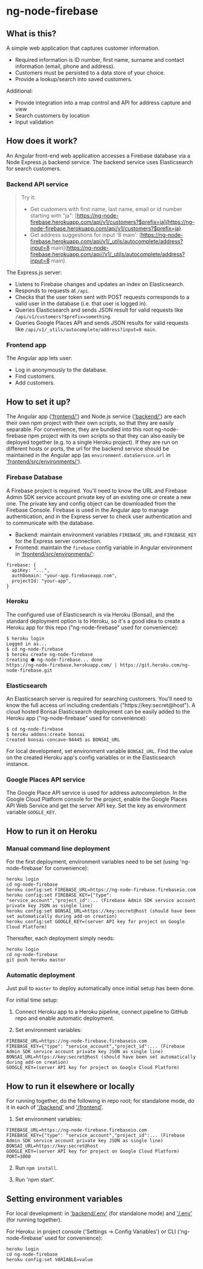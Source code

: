 # ng-node-firebase

## What is this?

A simple web application that captures customer information.

- Required information is ID number, first name, surname and contact information (email, phone and address).
- Customers must be persisted to a data store of your choice.
- Provide a lookup/search into saved customers.

Additional:
- Provide integration into a map control and API for address capture and view
- Search customers by location
- Input validation

## How does it work?

An Angular front-end web application accesses a Firebase database via a Node Express.js backend service. The backend service uses Elasticsearch for search customers.

### Backend API service

> Try it:
>
> - Get customers with first name, last name, email or id number starting with "ja": [https://ng-node-firebase.herokuapp.com/api/v1/customers?$prefix=ja](https://ng-node-firebase.herokuapp.com/api/v1/customers?$prefix=ja).
> - Get address suggestions for input '8 main': [https://ng-node-firebase.herokuapp.com/api/v1/_utils/autocomplete/address?input=8 main](https://ng-node-firebase.herokuapp.com/api//v1/_utils/autocomplete/address?input=8 main).

The Express.js server:

- Listens to Firebase changes and updates an index on Elasticsearch.
- Responds to requests at `/api`.
- Checks that the user token sent with POST requests corresponds to a valid user in the database (i.e. that user is logged in).
- Queries Elasticsearch and sends JSON result for valid requests like `/api/v1/customers?$prefix=something`.
- Queries Google Places API and sends JSON results for valid requests like `/api/v1/_utils/autocomplete/address?input=8 main`.

### Frontend app

The Angular app lets user:

- Log in anonymously to the database.
- Find customers.
- Add customers.

## How to set it up?

The Angular app (['frontend/'](frontend)) and Node.js service (['backend/'](backend)) are each their own npm project with their own scripts, so that they are easily separable. For convenience, they are bundled into this root ng-node-firebase npm project with its own scripts so that they can also easily be deployed together (e.g. to a single Heroku project). If they are run on different hosts or ports, the url for the backend service should be maintained in the Angular app (as `environment.dataService.url` in ['frontend/src/environments/'](frontend/src/environments)).

### Firebase Database

A Firebase project is required. You'll need to know the URL and Firebase Admin SDK service account private key of an existing one or create a new one. The private key and config object can be downloaded from the Firebase Console. Firebase is used in the Angular app to manage authentication, and in the Express server to check user authentication and to communicate with the database.

- Backend: maintain environment variables `FIREBASE_URL` and `FIREBASE_KEY` for the Express server connection.
- Frontend: maintain the `firebase` config variable in Angular environment in ['frontend/src/environments/'](frontend/src/environments):

```
firebase: {
  apiKey: "...",
  authDomain: "your-app.firebaseapp.com",
  projectId: "your-app",
}
```

### Heroku

The configured use of Elasticsearch is via Heroku (Bonsai), and the standard deployment option is to Heroku, so it's a good idea to create a Heroku app for this repo ("ng-node-firebase" used for convenience):

```
$ heroku login
Logged in as...
$ cd ng-node-firebase
$ heroku create ng-node-firebase
Creating ⬢ ng-node-firebase... done
https://ng-node-firebase.herokuapp.com/ | https://git.heroku.com/ng-node-firebase.git
```

### Elasticsearch

An Elasticsearch server is required for searching customers. You'll need to know the full access url including credentials ("https://key:secret@host"). A cloud hosted Bonsai Elasticsearch deployment can be easily added to the Heroku app ("ng-node-firebase" used for convenience):

```
$ cd ng-node-firebase
$ heroku addons:create bonsai
Created bonsai-concave-94445 as BONSAI_URL
```

For local development, set environment variable `BONSAI_URL`. Find the value on the created Heroku app's config variables or in the Elasticsearch instance.

### Google Places API service

The Google Place API service is used for address autocompletion. In the Google Cloud Platform console for the project, enable the Google Places API Web Service and get the server API key. Set the key as environment variable `GOOGLE_KEY`.

## How to run it on Heroku

### Manual command line deployment

For the first deployment, environment variables need to be set (using 'ng-node-firebase' for convenience):

```
heroku login
cd ng-node-firebase
heroku config:set FIREBASE_URL=https://ng-node-firebase.firebaseio.com
heroku config:set FIREBASE_KEY={"type": "service_account","project_id":... (Firebase Admin SDK service account private key JSON as single line)
heroku config:set BONSAI_URL=https://key:secret@host (should have been set automatically during add-on creation)
heroku config:set GOOGLE_KEY=(server API key for project on Google Cloud Platform)
```

Thereafter, each deployment simply needs:

```
heroku login
cd ng-node-firebase
git push heroku master
```

### Automatic deployment

Just pull to `master` to deploy automatically once initial setup has been done.

For initial time setup:

1. Connect Heroku app to a Heroku pipeline, connect pipeline to GitHub repo and enable automatic deployment.

2. Set environment variables:

```
FIREBASE_URL=https://ng-node-firebase.firebaseio.com
FIREBASE_KEY={"type": "service_account","project_id":... (Firebase Admin SDK service account private key JSON as single line)
BONSAI_URL=https://key:secret@host (should have been set automatically during add-on creation)
GOOGLE_KEY=(server API key for project on Google Cloud Platform)
```

## How to run it elsewhere or locally

For running together, do the following in repo root; for standalone mode, do it in each of ['/backend'](backend/) and ['/frontend'](frontend/).

1. Set environment variables:

```
FIREBASE_URL=https://ng-node-firebase.firebaseio.com
FIREBASE_KEY={"type": "service_account","project_id":... (Firebase Admin SDK service account private key JSON as single line)
BONSAI_URL=https://key:secret@host
GOOGLE_KEY=(server API key for project on Google Cloud Platform)
PORT=3000
```

2. Run `npm install`.

3. Run 'npm start'.

## Setting environment variables

For local development: in ['backend/.env'](backend/.env) (for standalone mode) and ['/.env'](.env) (for running together).

For Heroku: in project console ('Settings -> Config Variables') or CLI ('ng-node-firebase' used for convenience):

```
heroku login
cd ng-node-firebase
heroku config:set VARIABLE=value
```
